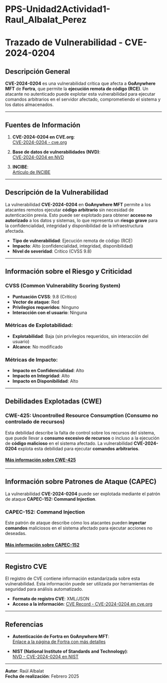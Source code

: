 # PPS-Unidad2Actividad1-Raul_Albalat_Perez

# Trazado de Vulnerabilidad - CVE-2024-0204

## Descripción General
**CVE-2024-0204** es una vulnerabilidad crítica que afecta a **GoAnywhere MFT** de **Fortra**, que permite la **ejecución remota de código (RCE)**. Un atacante no autenticado puede explotar esta vulnerabilidad para ejecutar comandos arbitrarios en el servidor afectado, comprometiendo el sistema y los datos almacenados.

---

## Fuentes de Información

1. **CVE-2024-0204 en CVE.org**:  
   [CVE-2024-0204 - cve.org](https://cve.org/CVE-2024-0204)

2. **Base de datos de vulnerabilidades (NVD)**:  
   [CVE-2024-0204 en NVD](https://nvd.nist.gov/vuln/detail/CVE-2024-0204)

3. **INCIBE**:  
   [Artículo de INCIBE](https://www.incibe.es/empresas/avisos/vulnerabilidad-critica-de-omision-de-autenticacion-en-goanywhere-mft-de-fortra)

---

## Descripción de la Vulnerabilidad

La vulnerabilidad **CVE-2024-0204** en **GoAnywhere MFT** permite a los atacantes remotos ejecutar **código arbitrario** sin necesidad de autenticación previa. Esto puede ser explotado para obtener **acceso no autorizado** a los datos y sistemas, lo que representa un **riesgo grave** para la confidencialidad, integridad y disponibilidad de la infraestructura afectada.

- **Tipo de vulnerabilidad**: Ejecución remota de código (RCE)
- **Impacto**: Alto (confidencialidad, integridad, disponibilidad)
- **Nivel de severidad**: Crítico (CVSS 9.8)

---

## Información sobre el Riesgo y Criticidad

### **CVSS (Common Vulnerability Scoring System)**

- **Puntuación CVSS**: 9.8 (Crítico)
- **Vector de ataque**: Red
- **Privilegios requeridos**: Ninguno
- **Interacción con el usuario**: Ninguna

### **Métricas de Explotabilidad**:

- **Explotabilidad**: Baja (sin privilegios requeridos, sin interacción del usuario)
- **Alcance**: No modificado

### **Métricas de Impacto**:

- **Impacto en Confidencialidad**: Alto
- **Impacto en Integridad**: Alto
- **Impacto en Disponibilidad**: Alto

---

## Debilidades Explotadas (CWE)

### **CWE-425: Uncontrolled Resource Consumption (Consumo no controlado de recursos)**

Esta debilidad describe la falta de control sobre los recursos del sistema, que puede llevar a **consumo excesivo de recursos** o incluso a la ejecución de **código malicioso** en el sistema afectado. La vulnerabilidad **CVE-2024-0204** explota esta debilidad para ejecutar **comandos arbitrarios**.

#### [Más información sobre CWE-425](https://cwe.mitre.org/data/definitions/425.html)

---

## Información sobre Patrones de Ataque (CAPEC)

La vulnerabilidad **CVE-2024-0204** puede ser explotada mediante el patrón de ataque **CAPEC-152: Command Injection**.

### **CAPEC-152: Command Injection**
Este patrón de ataque describe cómo los atacantes pueden **inyectar comandos** maliciosos en el sistema afectado para ejecutar acciones no deseadas.

#### [Más información sobre CAPEC-152](https://capec.mitre.org/data/definitions/152.html)

---

## Registro CVE

El registro de CVE contiene información estandarizada sobre esta vulnerabilidad. Esta información puede ser utilizada por herramientas de seguridad para análisis automatizado.

- **Formato de registro CVE**: XML/JSON
- **Acceso a la información**: [CVE Record - CVE-2024-0204 en cve.org](https://cve.org/CVE-2024-0204)

---

## Referencias

- **Autenticación de Fortra en GoAnywhere MFT**:  
   [Enlace a la página de Fortra con más detalles](https://www.fortra.com/security)

- **NIST (National Institute of Standards and Technology)**:  
   [NVD - CVE-2024-0204 en NIST](https://nvd.nist.gov/vuln/detail/CVE-2024-0204)

---


**Autor**: Raúl Albalat  
**Fecha de realización**: Febrero 2025
